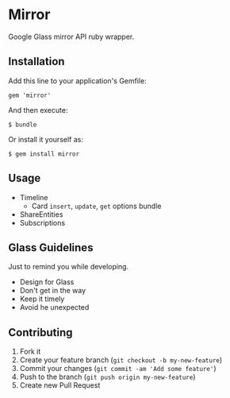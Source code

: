 # Mirror

Google Glass mirror API ruby wrapper.

## Installation

Add this line to your application's Gemfile:

    gem 'mirror'

And then execute:

    $ bundle

Or install it yourself as:

    $ gem install mirror

## Usage

* Timeline
  - Card `insert`, `update`, `get`
      options
      bundle
* ShareEntities
* Subscriptions

## Glass Guidelines
  Just to remind you while developing.

* Design for Glass
* Don't get in the way
* Keep it timely
* Avoid he unexpected

  

## Contributing

1. Fork it
2. Create your feature branch (`git checkout -b my-new-feature`)
3. Commit your changes (`git commit -am 'Add some feature'`)
4. Push to the branch (`git push origin my-new-feature`)
5. Create new Pull Request
